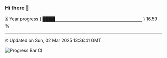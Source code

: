 ### Hi there 👋

⏳ Year progress { ████▁▁▁▁▁▁▁▁▁▁▁▁▁▁▁▁▁▁▁▁▁▁▁▁▁▁ } 16.59 %

---

⏰ Updated on Sun, 02 Mar 2025 13:36:41 GMT

![Progress Bar CI](https://github.com/IshwaranRudhara/GIT-ACTION/workflows/Progress%20Bar%20CI/badge.svg)
